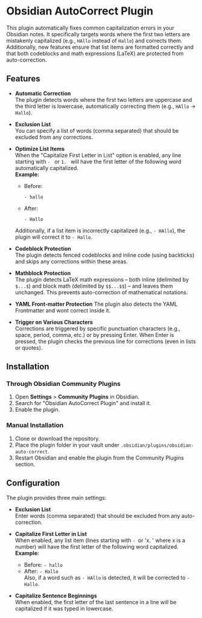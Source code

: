 # Obsidian AutoCorrect Plugin

This plugin automatically fixes common capitalization errors in your Obsidian notes. It specifically targets words where the first two letters are mistakenly capitalized (e.g., `HAllo` instead of `Hallo`) and corrects them. Additionally, new features ensure that list items are formatted correctly and that both codeblocks and math expressions (LaTeX) are protected from auto-correction.

## Features

- **Automatic Correction**  
  The plugin detects words where the first two letters are uppercase and the third letter is lowercase, automatically correcting them (e.g., `HAllo` → `Hallo`).

- **Exclusion List**  
  You can specify a list of words (comma separated) that should be excluded from any corrections.

- **Optimize List Items**  
  When the "Capitalize First Letter in List" option is enabled, any line starting with `- ` or `1. ` will have the first letter of the following word automatically capitalized.  
  **Example:**  
  - Before:  
    ```
    - hallo
    ```  
  - After:  
    ```
    - Hallo
    ```  
  Additionally, if a list item is incorrectly capitalized (e.g., `- HAllo`), the plugin will correct it to `- Hallo`.

- **Codeblock Protection**  
  The plugin detects fenced codeblocks and inline code (using backticks) and skips any corrections within these areas.

- **Mathblock Protection**  
  The plugin detects LaTeX math expressions – both inline (delimited by `$...$`) and block math (delimited by `$$...$$`) – and leaves them unchanged. This prevents auto-correction of mathematical notations.

- **YAML Front-matter Protection**
  The plugin also detects the YAML Frontmatter and wont correct inside it. 

- **Trigger on Various Characters**  
  Corrections are triggered by specific punctuation characters (e.g., space, period, comma, etc.) or by pressing Enter. When Enter is pressed, the plugin checks the previous line for corrections (even in lists or quotes).

## Installation

### Through Obsidian Community Plugins

1. Open **Settings** > **Community Plugins** in Obsidian.
2. Search for "Obsidian AutoCorrect Plugin" and install it.
3. Enable the plugin.

### Manual Installation

1. Clone or download the repository.
2. Place the plugin folder in your vault under `.obsidian/plugins/obsidian-auto-correct`.
3. Restart Obsidian and enable the plugin from the Community Plugins section.

## Configuration

The plugin provides three main settings:

- **Exclusion List**  
  Enter words (comma separated) that should be excluded from any auto-correction.

- **Capitalize First Letter in List**  
  When enabled, any list item (lines starting with `- `or 'x. ' where x is a number) will have the first letter of the following word capitalized.  
  **Example:**  
  - Before: `- hallo`  
  - After: `- Hallo`  
  Also, if a word such as `- HAllo` is detected, it will be corrected to `- Hallo`.

- **Capitalize Sentence Beginnings**  
  When enabled, the first letter of the last sentence in a line will be capitalized if it was typed in lowercase.

